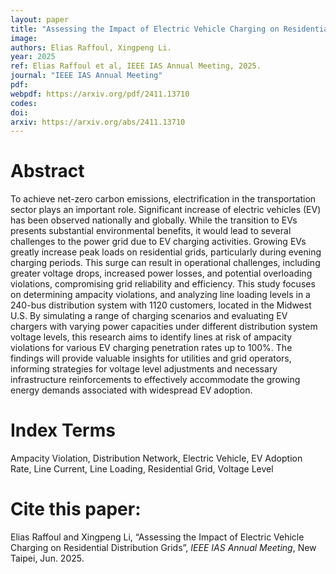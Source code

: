 ```yaml
---
layout: paper
title: "Assessing the Impact of Electric Vehicle Charging on Residential Distribution Grids"
image: 
authors: Elias Raffoul, Xingpeng Li.
year: 2025
ref: Elias Raffoul et al, IEEE IAS Annual Meeting, 2025. 
journal: "IEEE IAS Annual Meeting"
pdf: 
webpdf: https://arxiv.org/pdf/2411.13710
codes: 
doi: 
arxiv: https://arxiv.org/abs/2411.13710
---
```


# Abstract
To achieve net-zero carbon emissions, electrification in the transportation sector plays an important role. Significant increase of electric vehicles (EV) has been observed nationally and globally. While the transition to EVs presents substantial environmental benefits, it would lead to several challenges to the power grid due to EV charging activities. Growing EVs greatly increase peak loads on residential grids, particularly during evening charging periods. This surge can result in operational challenges, including greater voltage drops, increased power losses, and potential overloading violations, compromising grid reliability and efficiency. This study focuses on determining ampacity violations, and analyzing line loading levels in a 240-bus distribution system with 1120 customers, located in the Midwest U.S. By simulating a range of charging scenarios and evaluating EV chargers with varying power capacities under different distribution system voltage levels, this research aims to identify lines at risk of ampacity violations for various EV charging penetration rates up to 100%. The findings will provide valuable insights for utilities and grid operators, informing strategies for voltage level adjustments and necessary infrastructure reinforcements to effectively accommodate the growing energy demands associated with widespread EV adoption.


# Index Terms
Ampacity Violation, Distribution Network, Electric Vehicle, EV Adoption Rate, Line Current, Line Loading, Residential Grid, Voltage Level

# Cite this paper:
Elias Raffoul and Xingpeng Li, “Assessing the Impact of Electric Vehicle Charging on Residential Distribution Grids”, *IEEE IAS Annual Meeting*, New Taipei, Jun. 2025.

